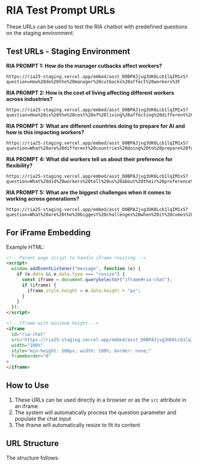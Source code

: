 # RIA Test Prompt URLs

These URLs can be used to test the RIA chatbot with predefined questions on the staging environment.

## Test URLs - Staging Environment

**RIA PROMPT 1: How do the manager cutbacks affect workers?**

```
https://ria25-staging.vercel.app/embed/asst_D0BPAJjvg3UK6Lcb1lqIM1xS?question=How%20do%20the%20manager%20cutbacks%20affect%20workers%3F
```

**RIA PROMPT 2: How is the cost of living affecting different workers across industries?**

```
https://ria25-staging.vercel.app/embed/asst_D0BPAJjvg3UK6Lcb1lqIM1xS?question=How%20is%20the%20cost%20of%20living%20affecting%20different%20workers%20across%20industries%3F
```

**RIA PROMPT 3: What are different countries doing to prepare for AI and how is this impacting workers?**

```
https://ria25-staging.vercel.app/embed/asst_D0BPAJjvg3UK6Lcb1lqIM1xS?question=What%20are%20different%20countries%20doing%20to%20prepare%20for%20AI%20and%20how%20is%20this%20impacting%20workers%3F
```

**RIA PROMPT 4: What did workers tell us about their preference for flexibility?**

```
https://ria25-staging.vercel.app/embed/asst_D0BPAJjvg3UK6Lcb1lqIM1xS?question=What%20did%20workers%20tell%20us%20about%20their%20preference%20for%20flexibility%3F
```

**RIA PROMPT 5: What are the biggest challenges when it comes to working across generations?**

```
https://ria25-staging.vercel.app/embed/asst_D0BPAJjvg3UK6Lcb1lqIM1xS?question=What%20are%20the%20biggest%20challenges%20when%20it%20comes%20to%20working%20across%20generations%3F
```

## For iFrame Embedding

Example HTML:

```html
<!-- Parent page script to handle iframe resizing -->
<script>
  window.addEventListener("message", function (e) {
    if (e.data && e.data.type === "resize") {
      const iframe = document.querySelector("iframe#ria-chat");
      if (iframe) {
        iframe.style.height = e.data.height + "px";
      }
    }
  });
</script>

<!-- Iframe with minimum height -->
<iframe
  id="ria-chat"
  src="https://ria25-staging.vercel.app/embed/asst_D0BPAJjvg3UK6Lcb1lqIM1xS"
  width="100%"
  style="min-height: 500px; width: 100%; border: none;"
  frameborder="0"
>
</iframe>
```

## How to Use

1. These URLs can be used directly in a browser or as the `src` attribute in an iframe
2. The system will automatically process the question parameter and populate the chat input
3. The iframe will automatically resize to fit its content

## URL Structure

The structure follows:

```

```
